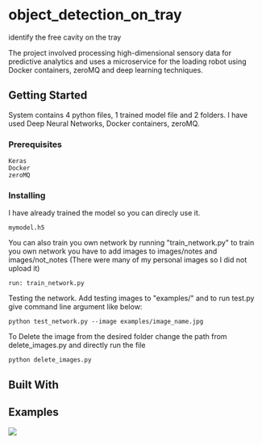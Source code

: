 # object_detection_on_tray
identify the free cavity on the tray 

The project involved processing high-dimensional sensory data for predictive analytics and uses a microservice for the loading robot using Docker containers, zeroMQ and deep learning techniques.

## Getting Started

System contains 4 python files, 1 trained model file and 2 folders. 
I have used Deep Neural Networks, Docker containers, zeroMQ.

### Prerequisites
```
Keras
Docker
zeroMQ

```

### Installing
I have already trained the model so you can direcly use it.
```
mymodel.h5
```
You can also train you own network by running "train_network.py"
to train you own network you have to add images to images/notes and images/not_notes (There were many of my personal images so I did not upload it)
```
run: train_network.py
```
Testing the network. Add testing images to "examples/" and to run test.py give command line argument like below:
```
python test_network.py --image examples/image_name.jpg
```
To Delete the image from the desired folder change the path from delete_images.py and directly run the file
```
python delete_images.py
```

## Built With

## Examples
<img src="https://github.com/milanchodavadiya19/object_detection_on_tray-main/blob/main/freecavity/detected_result/8RKATQZ-detected-boxes.jpg">
<!-- <img src="https://github.com/milanchodavadiya19/Exam_Notes_Detection/blob/main/test2.JPG"> -->



